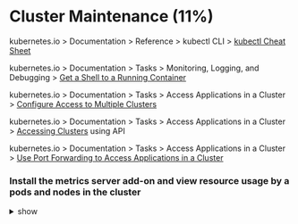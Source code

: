 # Cluster Maintenance (11%)

kubernetes.io > Documentation > Reference > kubectl CLI > [kubectl Cheat Sheet](https://kubernetes.io/docs/reference/kubectl/cheatsheet/)

kubernetes.io > Documentation > Tasks > Monitoring, Logging, and Debugging > [Get a Shell to a Running Container](https://kubernetes.io/docs/tasks/debug-application-cluster/get-shell-running-container/)

kubernetes.io > Documentation > Tasks > Access Applications in a Cluster > [Configure Access to Multiple Clusters](https://kubernetes.io/docs/tasks/access-application-cluster/configure-access-multiple-clusters/)

kubernetes.io > Documentation > Tasks > Access Applications in a Cluster > [Accessing Clusters](https://kubernetes.io/docs/tasks/access-application-cluster/access-cluster/) using API

kubernetes.io > Documentation > Tasks > Access Applications in a Cluster > [Use Port Forwarding to Access Applications in a Cluster](https://kubernetes.io/docs/tasks/access-application-cluster/port-forward-access-application-cluster/)

### Install the metrics server add-on and view resource usage by a pods and nodes in the cluster

<details><summary>show</summary>
<p>

```bash
# install the metrics server
kubectl apply -f https://raw.githubusercontent.com/linuxacademy/content-cka-resources/master/metrics-server-components.yaml

# verify that the metrics server is responsive
kubectl get --raw /apis/metrics.k8s.io/

# create a file named my-pod.yml
apiVersion: v1
kind: Pod
metadata:
  name: my-pod
  labels:
    app: metrics-test
spec:
  containers:
  - name: busybox
    image: radial/busyboxplus:curl
    command: ['sh', '-c', 'while true; do sleep 3600; done']

# create a pod from the my-pod.yml file
kubectl apply -f my-pod.yml

# view resources usage by the pods in the cluster
kubectl top pod

# view resource usage by the nodes in the cluster
kubectl top node
```

</p>
</details>